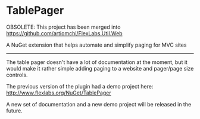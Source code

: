 TablePager
==========

OBSOLETE: This project has been merged into https://github.com/artiomchi/FlexLabs.Util.Web

A NuGet extension that helps automate and simplify paging for MVC sites

---

The table pager doesn't have a lot of documentation at the moment, but it would make it rather simple adding paging to a website and pager/page size controls.

The previous version of the plugin had a demo project here: http://www.flexlabs.org/NuGet/TablePager

A new set of documentation and a new demo project will be released in the future.
